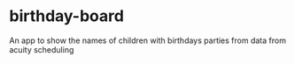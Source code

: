 # birthday-board
An app to show the names of children with birthdays parties from data from acuity scheduling 
